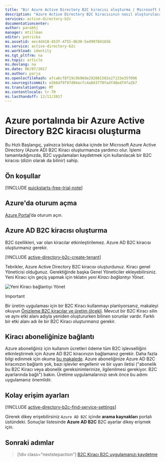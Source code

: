 ```yaml
---
title: "Bir Azure Active Directory B2C kiracısı oluşturma | Microsoft Docs"
description: "Azure Active Directory B2C kiracısının nasıl oluşturulacağına ilişkin konu başlığı"
services: active-directory-b2c
documentationcenter: 
author: parakhj
manager: mtillman
editor: patricka
ms.assetid: eec4d418-453f-4755-8b30-5ed997841b56
ms.service: active-directory-b2c
ms.workload: identity
ms.tgt_pltfrm: na
ms.topic: article
ms.devlang: na
ms.date: 06/07/2017
ms.author: parja
ms.openlocfilehash: afca6cf8f19c9b96de292881582e27133e35f096
ms.sourcegitcommit: e266df9f97d04acfc4a843770fadfd8edf4fa2b7
ms.translationtype: MT
ms.contentlocale: tr-TR
ms.lasthandoff: 12/11/2017
---
```

# <a name="create-an-azure-active-directory-b2c-tenant-in-the-azure-portal"></a>Azure portalında bir Azure Active Directory B2C kiracısı oluşturma

Bu Hızlı Başlangıç, yalnızca birkaç dakika içinde bir Microsoft Azure Active Directory (Azure AD) B2C Kiracı oluşturmanıza yardımcı olur. İşlemi tamamladığınızda, B2C uygulamaları kaydetmek için kullanılacak bir B2C kiracısı (dizin olarak da bilinir) sahip.

## <a name="prerequisites"></a>Ön koşullar

[!INCLUDE [quickstarts-free-trial-note](../../includes/quickstarts-free-trial-note.md)]

## <a name="log-in-to-azure"></a>Azure'da oturum açma

[Azure Portal](https://portal.azure.com/)’da oturum açın.

## <a name="create-an-azure-ad-b2c-tenant"></a>Azure AD B2C kiracısı oluşturma

B2C özellikleri, var olan kiracılar etkinleştirilemez. Azure AD B2C kiracısı oluşturmanız gerekir.

[!INCLUDE [active-directory-b2c-create-tenant](../../includes/active-directory-b2c-create-tenant.md)]

Tebrikler, Azure Active Directory B2C kiracısı oluşturdunuz. Kiracı genel Yöneticisi olduğunuz. Gerektiğinde başka Genel Yöneticiler ekleyebilirsiniz. Yeni Kiracı için geçiş yapmak için tıklatın *yeni Kiracı bağlantıyı Yönet*.

![Yeni Kiracı bağlantıyı Yönet](./media/active-directory-b2c-get-started/manage-new-b2c-tenant-link.png)

> [!IMPORTANT]
> Bir üretim uygulaması için bir B2C Kiracı kullanmayı planlıyorsanız, makaleyi okuyun [Önizleme B2C kiracılar ve üretim ölçekli](active-directory-b2c-reference-tenant-type.md). Mevcut bir B2C Kiracı silin ve aynı etki alanı adıyla yeniden oluştururken bilinen sorunlar vardır. Farklı bir etki alanı adı ile bir B2C Kiracı oluşturmanız gerekir.
>
>

## <a name="link-your-tenant-to-your-subscription"></a>Kiracı aboneliğinize bağlantı

Azure aboneliğiniz için kullanım ücretleri ödeme tüm B2C işlevselliğini etkinleştirmek için Azure AD B2C kiracınızın bağlamanız gerekir. Daha fazla bilgi edinmek için okuma [bu makalede](active-directory-b2c-how-to-enable-billing.md). Azure aboneliğinize Azure AD B2C kiracınızın bağlantı yok, bazı işlevler engellenir ve bir uyarı iletisi ("abonelik bu B2C Kiracı veya abonelik gereksinimlerinize, ilgilenilmesi gerekiyor. B2C ayarlarında bağlı") bakın. Üretime uygulamalarınızı sevk önce bu adımı uygulamanız önemlidir.

## <a name="easy-access-to-settings"></a>Kolay erişim ayarları

[!INCLUDE [active-directory-b2c-find-service-settings](../../includes/active-directory-b2c-find-service-settings.md)]

Girerek dikey erişebilirsiniz `Azure AD B2C` içinde **arama kaynakları** portalı üstündeki. Sonuçlar listesinde **Azure AD B2C** B2C ayarlar dikey erişmek için.

## <a name="next-steps"></a>Sonraki adımlar

> [!div class="nextstepaction"]
> [B2C Kiracı B2C uygulamanızı kaydetme](active-directory-b2c-app-registration.md)